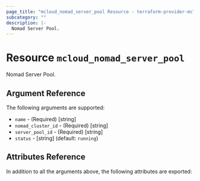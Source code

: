 ```yaml
---
page_title: "mcloud_nomad_server_pool Resource - terraform-provider-mcloud"
subcategory: ""
description: |-
  Nomad Server Pool.
---
```


# Resource `mcloud_nomad_server_pool`

Nomad Server Pool.



## Argument Reference

The following arguments are supported:

- `name` - (Required) [string]  
- `nomad_cluster_id` - (Required) [string]  
- `server_pool_id` - (Required) [string]  
- `status` - [string]   (default: `running`)

## Attributes Reference

In addition to all the arguments above, the following attributes are exported:
